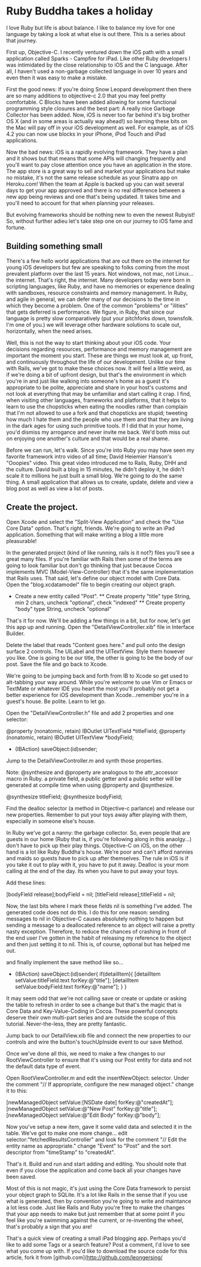 # Ruby Buddha takes a holiday

I love Ruby but life is about balance. I like to balance my love
for one language by taking a look at what else is out there. This
is a series about that journey.

First up, Objective-C. I recently ventured down the iOS path with
a small application called Sparks - Campfire for iPad. Like other
Ruby developers I was intimidated by the close relationship to iOS
and the C language. After all, I haven't used a non-garbage collected
language in over 10 years and even then it was easy to make a mistake.

First the good news: If you're doing Snow Leopard development then
there are so many additions to objective-c 2.0 that you may feel
pretty comfortable. C Blocks have been added allowing for some
functional programming style closures and the best part: A really
nice Garbage Collector has been added. Now, iOS is never too far
behind it's big brother OS X (and in some areas is actually way ahead!)
so learning these bits on the Mac will pay off in your iOS development
as well. For example, as of iOS 4.2 you can now use blocks in your
iPhone, iPod Touch and iPad applications.

Now the bad news: iOS is a rapidly evolving framework. They have a plan
and it shows but that means that some APIs will changing frequently
and you'll want to pay close attention once you have an application in
the store. The app store is a great way to sell and market your applications
but make no mistake, it's not the same release schedule as your Sinatra app
on Heroku.com! When the team at Apple is backed up you can wait several days
to get your app approved and there is no real difference between a new app
being reviews and one that's being updated. It takes time and you'll need
to account for that when planning your releases.

But evolving frameworks should be nothing new to even the newest Rubyist! So,
without further adieu let's take step one on our journey to iOS fame and fortune.

## Building something small

There's a few hello world applications that are out there on the internet
for young iOS developers but few are speaking to folks coming from
the most prevalent platform over the last 15 years. Not windows, not mac, not
Linux... the internet. That's right, the internet. Many developers today
were born in scripting languages, like Ruby, and have no memories or experience
dealing with sandboxes, resource constraints and memory management. In Ruby, and
agile in general, we can defer many of our decisions to the time in which
they become a problem. One of the common "problems" or "ilities" that gets
deferred is performance. We figure, in Ruby, that since our language is pretty slow
comparatively (put your pitchforks down, townsfolk. I'm one of you.) we will
leverage other hardware solutions to scale out, horizontally, when the need arises.

Well, this is not the way to start thinking about your iOS code. Your decisions
regarding resources, performance and memory management are important the moment
you start. These are things we must look at, up front, and continuously throughout
the life of our development. Unlike our time with Rails, we've got to make these
choices now. It will feel a little weird, as if we're doing a bit of upfront design,
but that's the environment in which you're in and just like walking into someone's
home as a guest it's appropriate to be polite, appreciate and share in your host's
customs and not look at everything that may be unfamiliar and start calling it
crap. I find, when visiting other languages, frameworks and platforms, that it
helps to learn to use the chopsticks when eating the noodles rather than complain
that I'm not allowed to use a fork and that chopsticks are stupid; tweeting how much
I hate them and the people who use them and that they are living in the dark
ages for using such primitive tools. If I did that in your home, you'd dismiss
my arrogance and never invite me back. We'd both miss out on enjoying one another's
culture and that would be a real shame.

Before we can run, let's walk. Since you're into Ruby you may have seen my favorite
framework intro video of all time; David Heiemier Hanson's "Ooopies" video. This great
video introduced me to Rails, Ruby, DHH and the culture. David built a blog in 15
minutes, he didn't deploy it, he didn't scale it to millions he just built a small
blog. We're going to do the same thing. A small application that allows us to create,
update, delete and view a blog post as well as view a list of posts.

## Create the project.

Open Xcode and select the "Split-View Application" and check the "Use Core Data" option.
That's right, friends. We're going to write an iPad application. Something that
will make writing a blog a little more pleasurable!

In the generated project (kind of like running, rails <app> is it not?) files you'll
see a great many files. If you're familiar with Rails then some of the terms are going to
look familiar but don't go thinking that just because Cocoa implements MVC (Model-View-Controller)
that it's the same implementation that Rails uses. That said, let's define our
object model with Core Data. Open the "blog.xcdatamodel" file to begin creating
our object graph.

* Create a new entity called "Post".
** Create property "title" type String, min 2 chars, uncheck "optional", check "indexed"
** Create property "body" type String, uncheck "optional"

That's it for now. We'll be adding a few things in a bit, but for now, let's get this
app up and running. Open the "DetailViewController.xib" file in Interface Builder. 

Delete the label that reads "Content goes here." and pull onto the design surface 2
controls. The UILabel and the UITextView. Style them however you like. One is going to 
be our title, the other is going to be the body of our post. Save the file and go
back to Xcode.

We're going to be jumping back and forth from IB to Xcode so get used to alt-tabbing
your way around. While you're welcome to use Vim or Emacs or TextMate or whatever 
IDE you heart the most you'll probably not get a better experience for iOS development
than Xcode...remember you're in a guest's house. Be polite. Learn to let go.

Open the "DetailViewController.h" file and add 2 properties and one selector:

@property (nonatomic, retain) IBOutlet UITextField *titleField;
@property (nonatomic, retain) IBOutlet UITextView *bodyField;

- (IBAction) saveObject:(id)sender;

Jump to the DetailViewController.m and synth those properties.

Note: @synthesize and @property are analogous to the attr_accessor macro in Ruby.
a private field, a public getter and a public setter will be generated at compile
time when using @property and @synthesize.

@synthesize titleField;
@synthesize bodyField;

Find the dealloc selector (a method in Objective-c parlance) and release our
new properties. Remember to put your toys away after playing with them, especially
in someone else's house.

In Ruby we've got a nanny: the garbage collector. So, even people that are guests
in our home (Ruby that is, if you're following along in this anaolgy...) don't have
to pick up their play things. Objective-C on iOS, on the other hand is a lot like
Ruby Buddha's house. We're poor and can't afford nannies and maids so guests have to
pick up after themselves. The rule in iOS is if you take it out to play with it, you
have to put it away. Dealloc is your mom calling at the end of the day. Its when you
have to put away your toys.

Add these lines:

[bodyField release];bodyField = nil;
[titleField release];titleField = nil;

Now, the last bits where I mark these fields nil is something I've added. The generated
code does not do this. I do this for one reason: sending messages to nil in Objective-C
causes absolutely nothing to happen but sending a message to a deallocated reference
to an object will raise a pretty nasty exception. Therefore, to reduce the chances of
crashing in front of the end user I've gotten in the habit of releasing my reference
to the object and then just setting it to nil. This is, of course, optional but has
helped me out.

and finally implement the save method like so...

- (IBAction) saveObject:(id)sender{
  if(detailItem){
    [detailItem setValue:titleField.text forKey:@"title"];
    [detailItem setValue:bodyField.text forKey:@"name"];
  }
}

It may seem odd that we're not calling save or create or update or asking the
table to refresh in order to see a change but that's the magic that is Core Data
and Key-Value-Coding in Cocoa. These powerful concepts deserve their own multi-part
series and are outside the scope of this tutorial. Never-the-less, they are pretty
fantastic.

Jump back to our DetailView.xib file and connect the new properties to
our controls and wire the button's touchUpInside event to our save Method.

Once we've done all this, we need to make a few changes to our RootViewController
to ensure that it's using our Post entity for data and not the default data type
of event.

Open RootViewController.m and edit the insertNewObject: selector. Under the 
comment "// If appropriate, configure the new managed object." change it to this:

[newManagedObject setValue:[NSDate date] forKey:@"createdAt"];
[newManagedObject setValue:@"New Post" forKey:@"title"];
[newManagedObject setValue:@"Edit Body" forKey:@"body"];

Now you've setup a new item, gave it some valid data and selected it in the table.
We've got to make one more change... edit selector:"fetchedResultsController" and
look for the comment "// Edit the entity name as appropriate."
change "Event" to "Post" and the sort descriptor from "timeStamp" to "createdAt".

That's it. Build and run and start adding and editing. You should note that even if
you close the application and come back all your changes have been saved. 

Most of this is not magic, it's just using the Core Data framework to persist your
object graph to SQLite. It's a lot like Rails in the sense that if you use what is 
generated, then by convention you're going to write and maintance a lot less code. Just
like Rails and Ruby you're free to make the changes that your app needs to make but
just remember that at some point if you feel like you're swimming against the current,
or re-inventing the wheel, that's probably a sign that you are!

That's a quick view of creating a small iPad blogging app. Perhaps you'd like to add
some Tags or a search feature? Post a comment, I'd love to see what you come up with.
If you'd like to download the source code for this article, fork it from 
[github.com](http://github.com/leongersing/

